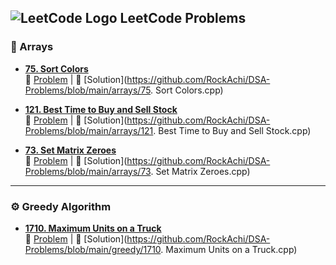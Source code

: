 ## ![LeetCode Logo](https://github.com/RockAchi/DSA-Problems/blob/main/assets/leetcode.png?raw=true) LeetCode Problems

### 📂 Arrays
- **[75. Sort Colors](https://leetcode.com/problems/sort-colors/)**  
  🔗 [Problem](https://leetcode.com/problems/sort-colors/) | 🧠 [Solution](https://github.com/RockAchi/DSA-Problems/blob/main/arrays/75. Sort Colors.cpp)

- **[121. Best Time to Buy and Sell Stock](https://leetcode.com/problems/best-time-to-buy-and-sell-stock/)**  
  🔗 [Problem](https://leetcode.com/problems/best-time-to-buy-and-sell-stock/) | 🧠 [Solution](https://github.com/RockAchi/DSA-Problems/blob/main/arrays/121. Best Time to Buy and Sell Stock.cpp)

- **[73. Set Matrix Zeroes](https://leetcode.com/problems/set-matrix-zeroes/)**  
  🔗 [Problem](https://leetcode.com/problems/set-matrix-zeroes/) | 🧠 [Solution](https://github.com/RockAchi/DSA-Problems/blob/main/arrays/73. Set Matrix Zeroes.cpp)

---

### ⚙️ Greedy Algorithm
- **[1710. Maximum Units on a Truck](https://leetcode.com/problems/maximum-units-on-a-truck/)**  
  🔗 [Problem](https://leetcode.com/problems/maximum-units-on-a-truck/) | 🧠 [Solution](https://github.com/RockAchi/DSA-Problems/blob/main/greedy/1710. Maximum Units on a Truck.cpp)
